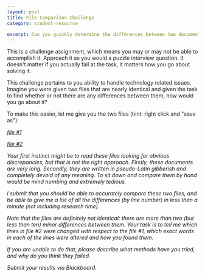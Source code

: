 ```yaml
---
layout: post
title: File Comparison Challenge
category: student-resource

excerpt: Can you quickly determine the differences between two documents? This challenge tests your general computer knowledge, problem solving skills and ability to research technology issues.
---
```


This is a challenge assignment, which means you may or may not be able to accomplish it. Approach it as you would a puzzle interview question. It doesn't matter if you actually fail at the task, it matters how you go about solving it.

This challenge pertains to you ability to handle technology related issues. Imagine you were given two files that are nearly identical and given the task to find whether or not there are any differences between them, how would you go about it?

To make this easier, let me give you the two files (hint: right click and "save as"):

  <i class="icon-doc-text">[file #1][f1]

  <i class="icon-doc-text">[file #2][f2]

Your first instinct might be to read these files looking for obvious discrepancies, but that is not the right approach. Firstly, these documents are very long. Secondly, they are written in pseudo-Latin gibberish and completely devoid of any meaning. To sit down and compare them by hand would be mind numbing and extremely tedious.

I submit that you should be able to accurately compare these two files, and be able to give me a list of all the differences (by line number) in less than a minute (not including research time).

Note that the files are definitely not identical: there are more than two (but less than ten) minor differences between them. Your task is to tell me which lines in file #2 were changed with respect to the file #1, which exact words in each of the lines were altered and how you found them.

If you are unable to do that, please describe what methods have you tried, and why do you think they failed.

Submit your results via Blackboard.

[f1]: {{site.baseurl}}/res/file1.txt
[f2]: {{site.baseurl}}/res/file2.txt
